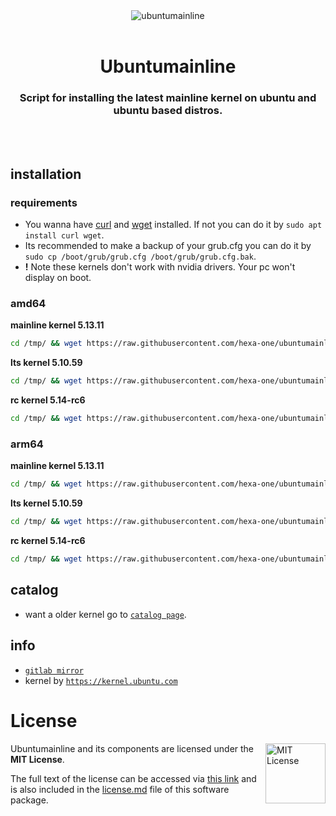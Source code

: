 <div align="center">
  <a align="center">
    <center align="center">
      <img src="assets/Mainline-pink.svg" alt="ubuntumainline" align="center">
    </center>
  </a>
  <br>
  <h1 align="center"><center>Ubuntumainline</center></h1>
  <h3 align="center"><center>Script for installing the latest mainline kernel on ubuntu and ubuntu based distros.</center></h3>
  <br>
  <br>
</div>

## installation

### requirements

- You wanna have [curl](https://curl.haxx.se/) and [wget](https://www.gnu.org/software/wget/) installed. If not you can do it by `sudo apt install curl wget`.
- Its recommended to make a backup of your grub.cfg you can do it by `sudo cp /boot/grub/grub.cfg /boot/grub/grub.cfg.bak`.
- **!** Note these kernels don't work with nvidia drivers. Your pc won't display on boot.

### amd64

**mainline kernel 5.13.11**

```bash
cd /tmp/ && wget https://raw.githubusercontent.com/hexa-one/ubuntumainline/main/catalog/5.13.11/install.sh && chmod +x install.sh && sudo ./install.sh -amd
```
**lts kernel 5.10.59**

```bash
cd /tmp/ && wget https://raw.githubusercontent.com/hexa-one/ubuntumainline/main/catalog/5.10.59/install.sh && chmod +x install.sh && sudo ./install.sh -amd
```

**rc kernel 5.14-rc6**
```bash
cd /tmp/ && wget https://raw.githubusercontent.com/hexa-one/ubuntumainline/main/catalog/5.14-rc6/install.sh && chmod +x install.sh && sudo ./install.sh -amd
```

### arm64

**mainline kernel 5.13.11**
```bash
cd /tmp/ && wget https://raw.githubusercontent.com/hexa-one/ubuntumainline/main/catalog/5.13.11/install.sh && chmod +x install.sh && sudo ./install.sh -arm
```

**lts kernel 5.10.59**
```bash
cd /tmp/ && wget https://raw.githubusercontent.com/hexa-one/ubuntumainline/main/catalog/5.10.59/install.sh && chmod +x install.sh && sudo ./install.sh -arm
```

**rc kernel 5.14-rc6**
```bash
cd /tmp/ && wget https://raw.githubusercontent.com/hexa-one/ubuntumainline/main/catalog/5.14-rc6/install.sh && chmod +x install.sh && sudo ./install.sh -arm
```

## catalog

- want a older kernel go to [`catalog page`](../catalog/README.md).

## info

- [`gitlab mirror`](https://gitlab.com/hexa-one/ubuntumainline)
- kernel by [`https://kernel.ubuntu.com`](https://kernel.ubuntu.com/)

# License

<a href="https://opensource.org/licenses/MIT">
  <img align="right" height="96" alt="MIT License" src="https://user-images.githubusercontent.com/58103738/119219770-af322980-bad6-11eb-9fa4-4273ca3993b5.png" />
</a>

Ubuntumainline and its components are licensed under the **MIT License**.

The full text of the license can be accessed via [this link](https://opensource.org/licenses/MIT) and is also included in the [license.md](license.md) file of this software package.
